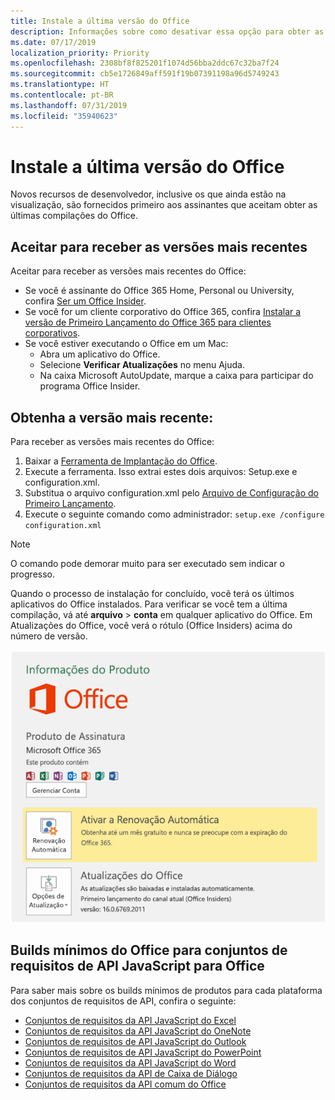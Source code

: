 ```yaml
---
title: Instale a última versão do Office
description: Informações sobre como desativar essa opção para obter as versões mais recentes do Office.
ms.date: 07/17/2019
localization_priority: Priority
ms.openlocfilehash: 2308bf8f825201f1074d56bba2ddc67c32ba7f24
ms.sourcegitcommit: cb5e1726849aff591f19b07391198a96d5749243
ms.translationtype: HT
ms.contentlocale: pt-BR
ms.lasthandoff: 07/31/2019
ms.locfileid: "35940623"
---
```

# <a name="install-the-latest-version-of-office"></a>Instale a última versão do Office

Novos recursos de desenvolvedor, inclusive os que ainda estão na visualização, são fornecidos primeiro aos assinantes que aceitam obter as últimas compilações do Office.

## <a name="opt-in-to-getting-the-latest-builds"></a>Aceitar para receber as versões mais recentes

Aceitar para receber as versões mais recentes do Office:

- Se você é assinante do Office 365 Home, Personal ou University, confira [Ser um Office Insider](https://products.office.com/office-insider).
- Se você for um cliente corporativo do Office 365, confira [Instalar a versão de Primeiro Lançamento do Office 365 para clientes corporativos](https://support.office.com/article/Install-the-First-Release-build-for-Office-365-for-business-customers-4dd8ba40-73c0-4468-b778-c7b744d03ead).
- Se você estiver executando o Office em um Mac:
  - Abra um aplicativo do Office.
  - Selecione **Verificar Atualizações** no menu Ajuda.
  - Na caixa Microsoft AutoUpdate, marque a caixa para participar do programa Office Insider.

## <a name="get-the-latest-build"></a>Obtenha a versão mais recente:

Para receber as versões mais recentes do Office:

1. Baixar a [Ferramenta de Implantação do Office](https://www.microsoft.com/download/details.aspx?id=49117).
2. Execute a ferramenta. Isso extrai estes dois arquivos: Setup.exe e configuration.xml.
3. Substitua o arquivo configuration.xml pelo [Arquivo de Configuração do Primeiro Lançamento](https://raw.githubusercontent.com/OfficeDev/Office-Add-in-Commands-Samples/master/Tools/FirstReleaseConfig/configuration.xml).
4. Execute o seguinte comando como administrador: `setup.exe /configure configuration.xml`

> [!NOTE]
> O comando pode demorar muito para ser executado sem indicar o progresso.

Quando o processo de instalação for concluído, você terá os últimos aplicativos do Office instalados. Para verificar se você tem a última compilação, vá até **arquivo** > **conta** em qualquer aplicativo do Office. Em Atualizações do Office, você verá o rótulo (Office Insiders) acima do número de versão.

![Uma captura de tela que mostra informações do produto com o rótulo Office Insiders](../images/office-insiders.png)

## <a name="minimum-office-builds-for-office-javascript-api-requirement-sets"></a>Builds mínimos do Office para conjuntos de requisitos de API JavaScript para Office

Para saber mais sobre os builds mínimos de produtos para cada plataforma dos conjuntos de requisitos de API, confira o seguinte:

- [Conjuntos de requisitos da API JavaScript do Excel](/office/dev/add-ins/reference/requirement-sets/excel-api-requirement-sets)
- [Conjuntos de requisitos da API JavaScript do OneNote](/office/dev/add-ins/reference/requirement-sets/onenote-api-requirement-sets)
- [Conjuntos de requisitos de API JavaScript do Outlook](/office/dev/add-ins/reference/requirement-sets/outlook-api-requirement-sets)
- [Conjuntos de requisitos de API JavaScript do PowerPoint](/office/dev/add-ins/reference/requirement-sets/powerpoint-api-requirement-sets)
- [Conjuntos de requisitos da API JavaScript do Word](/office/dev/add-ins/reference/requirement-sets/word-api-requirement-sets)
- [Conjuntos de requisitos da API de Caixa de Diálogo](/office/dev/add-ins/reference/requirement-sets/dialog-api-requirement-sets)
- [Conjuntos de requisitos da API comum do Office](/office/dev/add-ins/reference/requirement-sets/office-add-in-requirement-sets)

